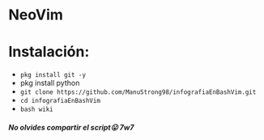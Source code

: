 # NeoVim

# Instalación:

* `pkg install git -y`
* pkg install python
* `git clone https://github.com/ManuStrong98/infografiaEnBashVim.git`
* `cd infografiaEnBashVim`
* `bash wiki`

##### No olvides compartir el script😛 7w7
